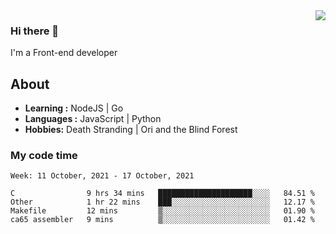 <img align='right' src="https://github-readme-stats.vercel.app/api?username=strugglebak&show_icons=true">

### Hi there 👋

I'm a Front-end developer

## About

-  **Learning :** NodeJS | Go
-  **Languages :** JavaScript | Python
-  **Hobbies:** Death Stranding | Ori and the Blind Forest

### My code time

<!--START_SECTION:waka-->
```text
Week: 11 October, 2021 - 17 October, 2021

C                9 hrs 34 mins   █████████████████████░░░░   84.51 % 
Other            1 hr 22 mins    ███░░░░░░░░░░░░░░░░░░░░░░   12.17 % 
Makefile         12 mins         ▒░░░░░░░░░░░░░░░░░░░░░░░░   01.90 % 
ca65 assembler   9 mins          ▒░░░░░░░░░░░░░░░░░░░░░░░░   01.42 % 
```
<!--END_SECTION:waka-->
